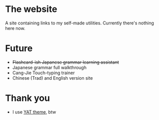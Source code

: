 # The website
A site containing links to my self-made utilities. 
Currently there's nothing here now.

# Future
* ~~Flashcard-ish Japanese grammar learning assistant~~
* Japanese grammar full walkthrough
* Cang-Jie Touch-typing trainer
* Chinese (Trad) and English version site

# Thank you
* I use [YAT theme](https://github.com/jeffreytse/jekyll-theme-yat/), btw